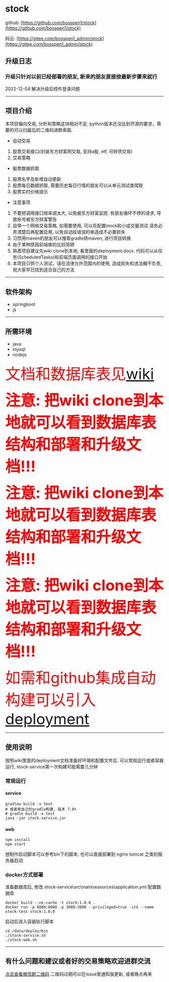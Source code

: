 # stock
github: [https://github.com/bosspen1/stock](https://github.com/bosspen1/stock)

码云: [https://gitee.com/bosspen1_admin/stock](https://gitee.com/bosspen1_admin/stock)

## 升级日志
### 升级只针对以前已经部署的朋友, 新来的朋友直接按最新步骤来就行
2022-12-04 解决升级后控件登录问题

------------


## 项目介绍
本项目偏向交易, 分析和策略这块相对不足. python版本还没达到开源的要求，需要的可以扫最后的二维码进群索取. 
- 自动交易
 1. 股票交易接口(封装东方财富网交易, 支持a股, etf, 可转债交易)
 2. 交易策略
- 股票数据抓取
 1. 股票名字及新增自动更新
 2. 股票每日数据抓取, 需要历史每日行情的朋友可以从单元测试类爬取
 3. 股票实时价格提示
- 注意事项
 1. 不要把调用接口频率调太大, 以免被东方财富监控. 有朋友循环不停的请求, 导致账号被东方财富警告
 2. 自带一个网格交易策略, 如需要使用, 可以先配置mock和小成交量测试 请务必弄清楚后再配置启用, 以免自动挂错误的单造成不必要损失
 3. 习惯用maven的朋友可以搜索gradle转maven, 进行项目转换
 4. 由于某种原因前端做的比较简陋
 5. 熟悉项目建议先wiki clone到本地, 看里面的deployment.docx. 代码可以从任务(ScheduledTasks)和前端页面调用的接口开始
 6. 本项目只供个人测试，请在法律允许范围内的使用, 造成损失和违法概不负责, 祝大家早日找到适合自己的方法

------------

## 软件架构
- springboot
- js

------------

## 所需环境
- java
- mysql
- nodejs

<font color="red" size=8>文档和数据库表见[wiki](https://github.com/bosspen1/stock/wiki)</font>

<font color="red" size=10>**注意: 把wiki clone到本地就可以看到数据库表结构和部署和升级文档!!!**</font>

<font color="red" size=10>**注意: 把wiki clone到本地就可以看到数据库表结构和部署和升级文档!!!**</font>

<font color="red" size=10>**注意: 把wiki clone到本地就可以看到数据库表结构和部署和升级文档!!!**</font>

<font color="red" size=8>如需和github集成自动构建可以引入[deployment](https://github.com/bosspen1/deployment)</font>

------------


## 使用说明

按照wiki里面的deployment文档准备好环境和配置文件后, 可以常规运行或者容器运行, stock-service第一次构建可能需要几分钟

### 常规运行

#### service
```shell
gradlew build -x test
# 或者用自己的gradle构建, 版本 7.0+
# gradle build -x test
java -jar stock-service.jar
```

#### web
```shell
npm install
npm start
```

想制作启动脚本可以参考bin下的脚本, 也可以直接部署到 nginx tomcat 之类的服务器启动

### docker方式部署

准备数据库后, 修改 stock-service\src\main\resources\application.yml 配置数据库

```shell
docker build --no-cache -t stock:1.0.0 .
docker run -p 8088:8088 -p 3000:3000 --privileged=true -itd --name stock-test stock:1.0.0
```

启动后进入容器执行脚本

```shell
cd /data/deploy/bin
./stock-service.sh
./stock-web.sh
```

------------

## 有什么问题和建议或者好的交易策略欢迎进群交流
[点击查看微信群二维码](http://image.wlgccl.top/wechat.jpg)
二维码过期可以在issue里通知我更新, 或者晚点再来
